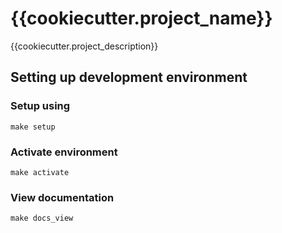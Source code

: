 # {{cookiecutter.project_name}}

{{cookiecutter.project_description}}


## Setting up development environment

### Setup using
```
make setup
```

### Activate environment
```
make activate
```

### View documentation
```
make docs_view
```
